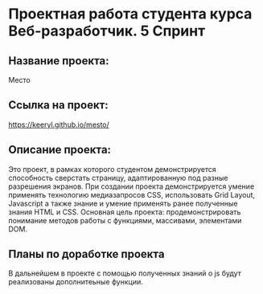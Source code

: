 
# Проектная работа студента курса Веб-разработчик. 5 Спринт

## Название проекта:

Место

## Ссылка на проект:

https://keeryl.github.io/mesto/

##  Описание проекта:

Это проект, в рамках которого студентом демонстрируется способность сверстать страницу, адаптированную под разные разрешения экранов. При создании проекта демонстрируется умение применять технологию медиазапросов CSS, использовать Grid Layout, Javascript а также знание и умение применять ранее полученные знания HTML и CSS. Основная цель проекта: продемонстрировать понимание методов работы с функциями, массивами, элементами DOM.

## Планы по доработке проекта

В дальнейшем в проекте с помощью полученных знаний о js будут реализованы дополнитеьные функции.
